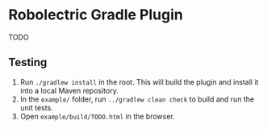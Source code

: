Robolectric Gradle Plugin
=========================

TODO


Testing
-------

 1. Run `./gradlew install` in the root. This will build the plugin and install it into a local Maven
    repository.
 2. In the `example/` folder, run `../gradlew clean check` to build and run the unit tests.
 3. Open `example/build/TODO.html` in the browser.
